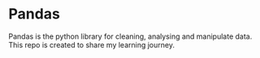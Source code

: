 # Pandas
Pandas is the python library for cleaning, analysing and manipulate data. This repo is created to share my learning journey.
